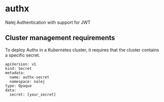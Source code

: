# authx
Nalej Authentication with support for JWT

## Cluster management requirements

To deploy Authx in a Kubernetes cluster, it requires that the cluster contains a specific secret.

```
apiVersion: v1
kind: Secret
metadata:
  name: authx-secret
  namespace: nalej
type: Opaque
data:
  secret: [your_secret]
```